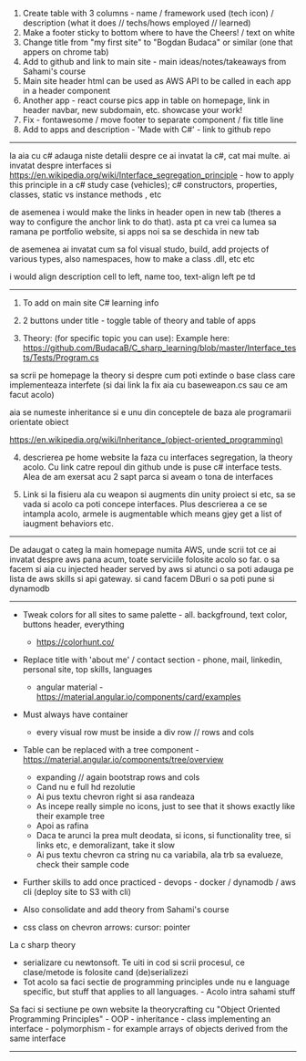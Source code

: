 1. Create table with 3 columns - name / framework used (tech icon) / description (what it does // techs/hows employed // learned)
2. Make a footer sticky to bottom where to have the Cheers! / text on white
3. Change title from "my first site" to "Bogdan Budaca" or similar (one that appers on chrome tab)
4. Add to github and link to main site - main ideas/notes/takeaways from Sahami's course
5. Main site header html can be used as AWS API to be called in each app in a header component
6. Another app - react course pics app in table on homepage, link in header navbar, new subdomain, etc. showcase your work!
7. Fix - fontawesome / move footer to separate component / fix title line
8. Add to apps and description - 'Made with C#' - link to github repo

-------------
la aia cu c# adauga niste detalii despre ce ai invatat la c#, cat mai multe. ai invatat despre interfaces si https://en.wikipedia.org/wiki/Interface_segregation_principle - how to apply this principle in a c# study case (vehicles); c# constructors, properties, classes, static vs instance methods , etc

de asemenea i would make the links in header open in new tab (theres a way to configure the anchor link to do that). asta pt ca vrei ca lumea sa ramana pe portfolio website, si apps noi sa se deschida in new tab

de asemenea ai invatat cum sa fol visual studo, build, add projects of various types, also namespaces, how to make a class .dll, etc etc 

i would align description cell to left, name too, text-align left pe td

--------------
1. To add on main site C# learning info

2. 2 buttons under title - toggle table of theory and table of apps

3. Theory:
(for specific topic you can use):
Example here:
https://github.com/BudacaB/C_sharp_learning/blob/master/Interface_tests/Tests/Program.cs

sa scrii pe homepage la theory si despre cum poti extinde o base class care implementeaza interfete (si dai link la fix aia cu baseweapon.cs sau ce am facut acolo)

aia se numeste inheritance si e unu din conceptele de baza ale programarii orientate obiect

https://en.wikipedia.org/wiki/Inheritance_(object-oriented_programming)

4. descrierea pe home website la faza cu interfaces segregation, la theory acolo. Cu link catre repoul din github unde is puse c# interface tests. Alea de am exersat acu 2 sapt parca si aveam o tona de interfaces

5. Link si la fisieru ala cu weapon si augments din unity proiect  si etc,  sa se vada si acolo ca poti concepe interfaces. Plus descrierea a ce se intampla acolo, armele is augmentable which means gjey get a list of iaugment behaviors etc.

-------------

De adaugat o categ la main homepage numita AWS, unde scrii tot ce ai invatat despre aws pana acum, toate serviciile folosite acolo so far. o sa facem si aia cu injected header served by aws si atunci o sa poti adauga pe lista de aws skills si api gateway. si cand facem DBuri o sa poti pune si dynamodb

-------------

- Tweak colors for all sites to same palette -  all. backgfround, text color, buttons header, everything
    - https://colorhunt.co/

- Replace title with 'about me' / contact section - phone, mail, linkedin, personal site, top skills, languages
    - angular material - https://material.angular.io/components/card/examples
    
- Must always have container
    - every visual row must be inside a div row // rows and cols
    
- Table can be replaced with a tree component - https://material.angular.io/components/tree/overview
    - expanding // again bootstrap rows and cols
    - Cand nu e full hd rezolutie
    - Ai pus textu chevron right si asa randeaza
    - As incepe really simple no icons, just to see that it shows exactly like their example tree 
    - Apoi as rafina
    - Daca te arunci la prea mult deodata, si icons, si functionality tree, si links etc, e demoralizant, take it slow
    - Ai pus textu chevron ca string nu ca variabila, ala trb sa evalueze, check their sample code
    
- Further skills to add once practiced - devops - docker / dynamodb / aws cli (deploy site to S3 with cli)

- Also consolidate and add theory from Sahami's course

- css class on chevron arrows: cursor: pointer

La c sharp theory
- serializare cu newtonsoft. Te uiti in cod si scrii procesul, ce clase/metode is folosite cand (de)serializezi
- Tot acolo sa faci sectie de programming principles unde nu e language specific, but stuff that applies to all languages.              - Acolo intra sahami stuff

Sa faci si sectiune pe own website la theorycrafting cu "Object Oriented Programming Principles"
        - OOP - inheritance - class implementing an interface
              - polymorphism - for example arrays of objects derived from the same interface
    
-------------

